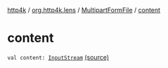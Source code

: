 [http4k](../../index.md) / [org.http4k.lens](../index.md) / [MultipartFormFile](index.md) / [content](./content.md)

# content

`val content: `[`InputStream`](https://docs.oracle.com/javase/9/docs/api/java/io/InputStream.html) [(source)](https://github.com/http4k/http4k/blob/master/http4k-multipart/src/main/kotlin/org/http4k/lens/parts.kt#L18)